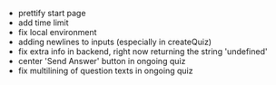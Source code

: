- prettify start page
- add time limit
- fix local environment
- adding newlines to inputs (especially in createQuiz)
- fix extra info in backend, right now returning the string 'undefined'
- center 'Send Answer' button in ongoing quiz
- fix multilining of question texts in ongoing quiz
